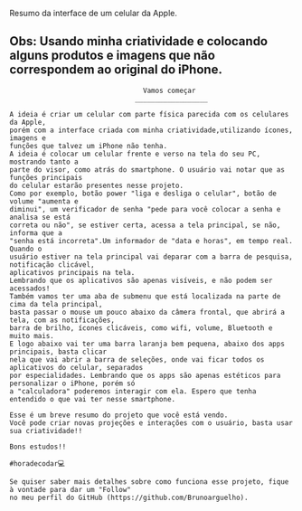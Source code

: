 Resumo da interface de um celular da Apple.

Obs: Usando minha criatividade e colocando alguns produtos e imagens que não correspondem ao original do iPhone.
 --------------------------------------------------------------------------------------------------------
                                     Vamos começar
                                   __________________
   
    A ideia é criar um celular com parte física parecida com os celulares da Apple,
    porém com a interface criada com minha criatividade,utilizando ícones, imagens e
    funções que talvez um iPhone não tenha.
    A ideia é colocar um celular frente e verso na tela do seu PC, mostrando tanto a 
    parte do visor, como atrás do smartphone. O usuário vai notar que as funções principais
    do celular estarão presentes nesse projeto.
    Como por exemplo, botão power "liga e desliga o celular", botão de volume "aumenta e
    diminui", um verificador de senha "pede para você colocar a senha e analisa se está 
    correta ou não", se estiver certa, acessa a tela principal, se não, informa que a 
    "senha está incorreta".Um informador de "data e horas", em tempo real. Quando o 
    usuário estiver na tela principal vai deparar com a barra de pesquisa, notificação clicável,
    aplicativos principais na tela.
    Lembrando que os aplicativos são apenas visíveis, e não podem ser acessados!
    Também vamos ter uma aba de submenu que está localizada na parte de cima da tela principal,
    basta passar o mouse um pouco abaixo da câmera frontal, que abrirá a tela, com as notificações,
    barra de brilho, ícones clicáveis, como wifi, volume, Bluetooth e muito mais.
    E logo abaixo vai ter uma barra laranja bem pequena, abaixo dos apps principais, basta clicar 
    nela que vai abrir a barra de seleções, onde vai ficar todos os aplicativos do celular, separados 
    por especialidades. Lembrando que os apps são apenas estéticos para personalizar o iPhone, porém só
    a "calculadora" poderemos interagir com ela. Espero que tenha entendido o que vai ter nesse smartphone.
    
    Esse é um breve resumo do projeto que você está vendo.
    Você pode criar novas projeções e interações com o usuário, basta usar sua criatividade!!
    
    Bons estudos!!
                    
    #horadecodar💻
    
    Se quiser saber mais detalhes sobre como funciona esse projeto, fique à vontade para dar um "Follow"
    no meu perfil do GitHub (https://github.com/Brunoarguelho).
